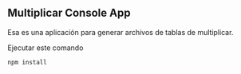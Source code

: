 ## Multiplicar Console App

Esa es una aplicación para generar archivos de tablas de multiplicar.

Ejecutar este comando

```
npm install

```